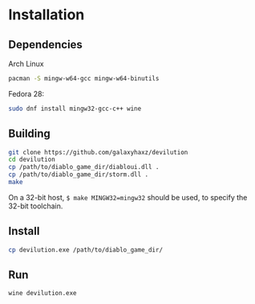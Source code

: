 # Installation

## Dependencies

Arch Linux
```bash
pacman -S mingw-w64-gcc mingw-w64-binutils
```

Fedora 28:
```bash
sudo dnf install mingw32-gcc-c++ wine
```


## Building

```bash
git clone https://github.com/galaxyhaxz/devilution
cd devilution
cp /path/to/diablo_game_dir/diabloui.dll .
cp /path/to/diablo_game_dir/storm.dll .
make
```

On a 32-bit host, `$ make MINGW32=mingw32` should be used, to specify the 32-bit
toolchain.

## Install

```bash
cp devilution.exe /path/to/diablo_game_dir/
```

## Run

```bash
wine devilution.exe
```

